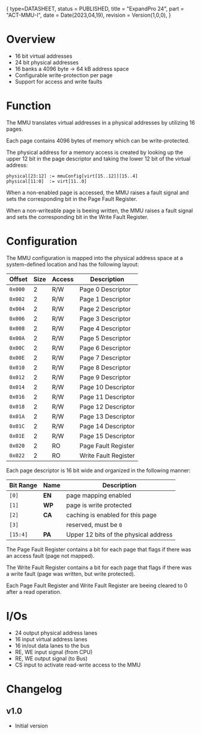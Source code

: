 {
    type=DATASHEET,
	status = PUBLISHED,
    title = "ExpandPro 24",
    part = "ACT-MMU-I",
    date = Date(2023,04,19),
    revision = Version(1,0,0),
}

# Overview

- 16 bit virtual addresses
- 24 bit physical addresses
- 16 banks a 4096 byte -> 64 kB address space
- Configurable write-protection per page
- Support for access and write faults

# Function

The MMU translates virtual addresses in a physical addresses by utilizing 16 pages.

Each page contains 4096 bytes of memory which can be write-protected.

The physical address for a memory access is created by looking up the upper 12 bit in the page descriptor and taking the lower 12 bit of the virtual address:

```
physical[23:12] := mmuConfig[virt[15..12]][15..4]
physical[11:0]  := virt[11..0]
```

When a non-enabled page is accessed, the MMU raises a fault signal and sets the corresponding bit in the Page Fault Register.

When a non-writeable page is beeing written, the MMU raises a fault signal and sets the corresponding bit in the Write Fault Register.

# Configuration

The MMU configuration is mapped into the physical address space at a system-defined location and has the following layout:

| Offset  | Size | Access | Description          |
| ------- | ---- | ------ | -------------------- |
| `0x000` | 2    | R/W    | Page 0 Descriptor    |
| `0x002` | 2    | R/W    | Page 1 Descriptor    |
| `0x004` | 2    | R/W    | Page 2 Descriptor    |
| `0x006` | 2    | R/W    | Page 3 Descriptor    |
| `0x008` | 2    | R/W    | Page 4 Descriptor    |
| `0x00A` | 2    | R/W    | Page 5 Descriptor    |
| `0x00C` | 2    | R/W    | Page 6 Descriptor    |
| `0x00E` | 2    | R/W    | Page 7 Descriptor    |
| `0x010` | 2    | R/W    | Page 8 Descriptor    |
| `0x012` | 2    | R/W    | Page 9 Descriptor    |
| `0x014` | 2    | R/W    | Page 10 Descriptor   |
| `0x016` | 2    | R/W    | Page 11 Descriptor   |
| `0x018` | 2    | R/W    | Page 12 Descriptor   |
| `0x01A` | 2    | R/W    | Page 13 Descriptor   |
| `0x01C` | 2    | R/W    | Page 14 Descriptor   |
| `0x01E` | 2    | R/W    | Page 15 Descriptor   |
| `0x020` | 2    | RO     | Page Fault Register  |
| `0x022` | 2    | RO     | Write Fault Register |

Each page descriptor is 16 bit wide and organized in the following manner:

| Bit Range | Name   | Description                           |
| --------- | ------ | ------------------------------------- |
| `[0]`     | **EN** | page mapping enabled                  |
| `[1]`     | **WP** | page is write protected               |
| `[2]`     | **CA** | caching is enabled for this page      |
| `[3]`     |        | reserved, must be `0`                 |
| `[15:4]`  | **PA** | Upper 12 bits of the physical address |

The Page Fault Register contains a bit for each page that flags if there was an access fault (page not mapped).

The Write Fault Register contains a bit for each page that flags if there was a write fault (page was written, but write protected).

Each Page Fault Register and Write Fault Register are beeing cleared to 0 after a read operation.

# I/Os

- 24 output physical address lanes
- 16 input virtual address lanes
- 16 in/out data lanes to the bus
- RE, WE input signal (from CPU)
- RE, WE output signal (to Bus)
- CS input to activate read-write access to the MMU

# Changelog

## v1.0

- Initial version
